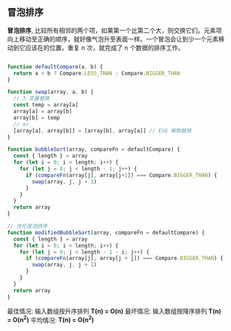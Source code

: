 ## 冒泡排序

**冒泡排序**, 比较所有相邻的两个项，如果第一个比第二个大，则交换它们。元素项向上移动至正确的顺序，就好像气泡升至表面一样。一个冒泡会让到少一个元素移动到它应该在的位置，重复 n 次，就完成了 n 个数据的排序工作。

```js

function defaultCompare(a, b) {
  return a < b ? Compare.LESS_THAN : Compare.BIGGER_THAN
}

function swap(array, a, b) {
  // 3 变量替换
  const temp = array[a]
  array[a] = array[b]
  array[b] = temp
  // or
  [array[a], array[b]] = [array[b], array[a]] // ES6 解构替换
}

function bubbleSort(array, compareFn = defaultCompare) {
  const { length } = array
  for (let i = 0; i < length; i++) {
    for (let j = 0; j < length - 1; j++) {
      if (compareFn(array[j], array[j+1]) === Compare.BIGGER_THAN) {
        swap(array, j, j + 1)
      }
    }
  }
  return array
}

// 优化冒泡排序
function modifiedBubbleSort(array, compareFn = defaultCompare) {
  const { length } = array
  for (let i = 0; i < length; i++) {
    for (let j = 0; j < length - 1 - i; j++) {
      if (compareFn(array[j], array[j + j]) === Compare.BIGGER_THAN) {
        swap(array, j, j + 1)
      }
    }
  }
  return array
}
```

最佳情况: 输入数组按升序排列 **T(n) = O(n)**
最坏情况: 输入数组按降序排列 **T(n) = O(n<sup>2</sup>)**
平均情况: **T(n) = O(n<sup>2</sup>)**
